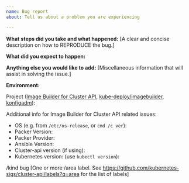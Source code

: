 ```yaml
---
name: Bug report
about: Tell us about a problem you are experiencing

---
```


**What steps did you take and what happened:**
[A clear and concise description on how to REPRODUCE the bug.]


**What did you expect to happen:**


**Anything else you would like to add:**
[Miscellaneous information that will assist in solving the issue.]


**Environment:**

Project ([Image Builder for Cluster API](https://github.com/kubernetes-sigs/image-builder/tree/master/images/capi), [kube-deploy/imagebuilder](https://github.com/kubernetes-sigs/image-builder/tree/master/images/kube-deploy/imagebuilder), [konfigadm](https://github.com/kubernetes-sigs/image-builder/tree/master/images/konfigadm)):

Additional info for Image Builder for Cluster API related issues:

- OS (e.g. from `/etc/os-release`, or `cmd /c ver`):
- Packer Version:
- Packer Provider:
- Ansible Version: 
- Cluster-api version (if using):
- Kubernetes version: (use `kubectl version`):

/kind bug
[One or more /area label. See https://github.com/kubernetes-sigs/cluster-api/labels?q=area for the list of labels]
 
